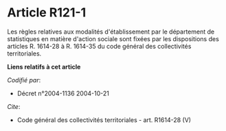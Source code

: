 # Article R121-1

Les règles relatives aux modalités d'établissement par le département de statistiques en matière d'action sociale sont fixées
par les dispositions des articles R. 1614-28 à R. 1614-35 du code général des collectivités territoriales.

**Liens relatifs à cet article**

_Codifié par_:

  - Décret n°2004-1136 2004-10-21

_Cite_:

  - Code général des collectivités territoriales - art. R1614-28 (V)
